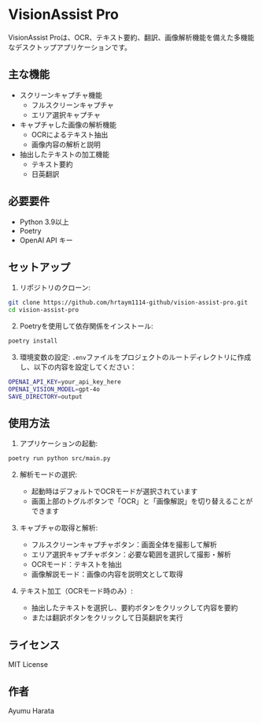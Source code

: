# VisionAssist Pro

VisionAssist Proは、OCR、テキスト要約、翻訳、画像解析機能を備えた多機能なデスクトップアプリケーションです。

## 主な機能

- スクリーンキャプチャ機能
  - フルスクリーンキャプチャ
  - エリア選択キャプチャ
- キャプチャした画像の解析機能
  - OCRによるテキスト抽出
  - 画像内容の解析と説明
- 抽出したテキストの加工機能
  - テキスト要約
  - 日英翻訳

## 必要要件

- Python 3.9以上
- Poetry
- OpenAI API キー

## セットアップ

1. リポジトリのクローン:
```bash
git clone https://github.com/hrtaym1114-github/vision-assist-pro.git
cd vision-assist-pro
```

2. Poetryを使用して依存関係をインストール:
```bash
poetry install
```

3. 環境変数の設定:
`.env`ファイルをプロジェクトのルートディレクトリに作成し、以下の内容を設定してください：

```bash
OPENAI_API_KEY=your_api_key_here
OPENAI_VISION_MODEL=gpt-4o
SAVE_DIRECTORY=output
```

## 使用方法

1. アプリケーションの起動:
```bash
poetry run python src/main.py
```

2. 解析モードの選択:
   - 起動時はデフォルトでOCRモードが選択されています
   - 画面上部のトグルボタンで「OCR」と「画像解説」を切り替えることができます

3. キャプチャの取得と解析:
   - フルスクリーンキャプチャボタン：画面全体を撮影して解析
   - エリア選択キャプチャボタン：必要な範囲を選択して撮影・解析
   - OCRモード：テキストを抽出
   - 画像解説モード：画像の内容を説明文として取得

4. テキスト加工（OCRモード時のみ）:
   - 抽出したテキストを選択し、要約ボタンをクリックして内容を要約
   - または翻訳ボタンをクリックして日英翻訳を実行

## ライセンス

MIT License

## 作者

Ayumu Harata